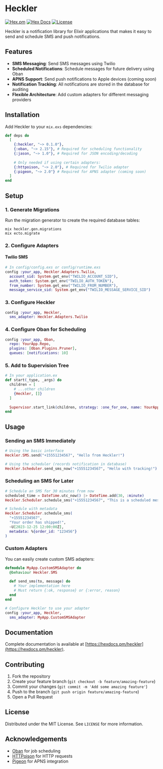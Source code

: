 # Heckler

[![Hex.pm](https://img.shields.io/hexpm/v/heckler.svg)](https://hex.pm/packages/heckler)
[![Hex Docs](https://img.shields.io/badge/hex-docs-lightgreen.svg)](https://hexdocs.pm/heckler/)
[![License](https://img.shields.io/hexpm/l/heckler.svg)](https://github.com/yourusername/heckler/blob/main/LICENSE)

Heckler is a notification library for Elixir applications that makes it easy to send and schedule SMS and push notifications.

## Features

* **SMS Messaging**: Send SMS messages using Twilio
* **Scheduled Notifications**: Schedule messages for future delivery using Oban
* **APNS Support**: Send push notifications to Apple devices (coming soon)
* **Notification Tracking**: All notifications are stored in the database for auditing
* **Flexible Architecture**: Add custom adapters for different messaging providers

## Installation

Add Heckler to your `mix.exs` dependencies:

```elixir
def deps do
  [
    {:heckler, "~> 0.1.0"},
    {:oban, "~> 2.15"}, # Required for scheduling functionality
    {:jason, "~> 1.0"}, # Required for JSON encoding/decoding
    
    # Only needed if using certain adapters:
    {:httpoison, "~> 2.0"}, # Required for Twilio adapter
    {:pigeon, "~> 2.0"} # Required for APNS adapter (coming soon)
  ]
end
```

## Setup

### 1. Generate Migrations

Run the migration generator to create the required database tables:

```shell
mix heckler.gen.migrations
mix ecto.migrate
```

### 2. Configure Adapters

#### Twilio SMS

```elixir
# In config/config.exs or config/runtime.exs
config :your_app, Heckler.Adapters.Twilio,
  account_sid: System.get_env("TWILIO_ACCOUNT_SID"),
  auth_token: System.get_env("TWILIO_AUTH_TOKEN"),
  from_number: System.get_env("TWILIO_FROM_NUMBER"),
  message_service_sid: System.get_env("TWILIO_MESSAGE_SERVICE_SID")
```

### 3. Configure Heckler

```elixir
config :your_app, Heckler,
  sms_adapter: Heckler.Adapters.Twilio
```

### 4. Configure Oban for Scheduling

```elixir
config :your_app, Oban,
  repo: YourApp.Repo,
  plugins: [Oban.Plugins.Pruner],
  queues: [notifications: 10]
```

### 5. Add to Supervision Tree

```elixir
# In your application.ex
def start(_type, _args) do
  children = [
    # ...other children
    {Heckler, []}
  ]
  
  Supervisor.start_link(children, strategy: :one_for_one, name: YourApp.Supervisor)
end
```

## Usage

### Sending an SMS Immediately

```elixir
# Using the basic interface
Heckler.SMS.send("+15551234567", "Hello from Heckler!")

# Using the scheduler (records notification in database)
Heckler.Scheduler.send_sms_now("+15551234567", "Hello with tracking!")
```

### Scheduling an SMS for Later

```elixir
# Schedule an SMS for 30 minutes from now
scheduled_time = DateTime.utc_now() |> DateTime.add(30, :minute)
Heckler.Scheduler.schedule_sms("+15551234567", "This is a scheduled message", scheduled_time)

# Schedule with metadata
Heckler.Scheduler.schedule_sms(
  "+15551234567",
  "Your order has shipped!",
  ~U[2023-12-25 12:00:00Z],
  metadata: %{order_id: "123456"}
)
```

### Custom Adapters

You can easily create custom SMS adapters:

```elixir
defmodule MyApp.CustomSMSAdapter do
  @behaviour Heckler.SMS
  
  def send_sms(to, message) do
    # Your implementation here
    # Must return {:ok, response} or {:error, reason}
  end
end

# Configure Heckler to use your adapter
config :your_app, Heckler,
  sms_adapter: MyApp.CustomSMSAdapter
```

## Documentation

Complete documentation is available at [https://hexdocs.pm/heckler](https://hexdocs.pm/heckler).

## Contributing

1. Fork the repository
2. Create your feature branch (`git checkout -b feature/amazing-feature`)
3. Commit your changes (`git commit -m 'Add some amazing feature'`)
4. Push to the branch (`git push origin feature/amazing-feature`)
5. Open a Pull Request

## License

Distributed under the MIT License. See `LICENSE` for more information.

## Acknowledgements

- [Oban](https://github.com/sorentwo/oban) for job scheduling
- [HTTPoison](https://github.com/edgurgel/httpoison) for HTTP requests
- [Pigeon](https://github.com/codedge-llc/pigeon) for APNS integration

